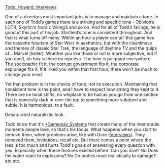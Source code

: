 [Todd_Howard_Interviews](Todd_Howard_Interviews.md)

One of a directors most important jobs is to manage and maintain a tone.
In each one of Todd’s games there is a striking and specific tone - Oblvion’s LOTR, Skyrim's Nordic Viking’s and so on. And for all of Todd’s failings, he is good at this part of his job. Starfield’s tone is consistent throughout. And that is what turns off many. Within an hour a player can tell this game has the cassette futurism of Star Wars in aesthetics, but with the cleanliness and themes of classic Star Trek, the language of daytime TV and the quips of… Marvel (heller). Whether you like those or not is more subjective, but if you don’t, oh boy is there no reprieve. The tone is poignant everywhere. The sociopathic fit it, the corrupt government fits it, the corporate espionage fits it. If it irked you within that first hour, there won’t be much to change your mind. 

Yet that problem is in the choice of tone, not its execution. Maintaining that consistent tone is the point, and I have to respect how strong they kept to it. There are no tonal shifts, no whiplash to be had as you go from one section that is comically dark or over the top to something more subdued and subtle. It is harmonious, to a fault.

Desaturated naturalistic look.

Todd know that it's [•Gameplay_Systems](•Gameplay_Systems.md) that create many of the memorable moments people love, so that's his focus. 
What happens when you start to remove them, when problems arise, like with Gore ([Interviews](Interviews.md)). They removed them, levitations, recall etc.
But there comes a point where the loss is too much and hurts Todd's goals of answering every question with yes. Especially when these features existed before.
Can you dive? No
Does the water react to explosions? No
Do bodies react realistically to damage? etc etc.
